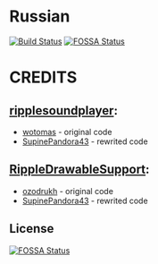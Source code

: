 # Russian
[![Build Status](https://travis-ci.com/SupinePandora43/Russian.svg?branch=master)](https://travis-ci.com/SupinePandora43/Russian)
[![FOSSA Status](https://app.fossa.io/api/projects/git%2Bgithub.com%2FSupinePandora43%2FRussian.svg?type=shield)](https://app.fossa.io/projects/git%2Bgithub.com%2FSupinePandora43%2FRussian?ref=badge_shield)

# CREDITS
## [ripplesoundplayer](https://github.com/wotomas/droid-vizu):
 - [wotomas](https://github.com/wotomas) - original code
 - [SupinePandora43](https://github.com/SupinePandora43) - rewrited code
 
## [RippleDrawableSupport](https://github.com/ozodrukh/RippleDrawable):
 - [ozodrukh](https://github.com/ozodrukh) - original code
 - [SupinePandora43](https://github.com/SupinePandora43) - rewrited code


## License
[![FOSSA Status](https://app.fossa.io/api/projects/git%2Bgithub.com%2FSupinePandora43%2FRussian.svg?type=large)](https://app.fossa.io/projects/git%2Bgithub.com%2FSupinePandora43%2FRussian?ref=badge_large)